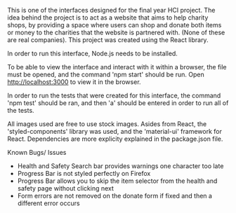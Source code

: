 This is one of the interfaces designed for the final year HCI project. The idea behind the project is to act as a website that aims to help charity shops, by providing a space where users can shop and donate both items or money to the charities that the website is partnered with. (None of these are real companies). This project was created using the React library. 

In order to run this interface, Node.js needs to be installed. 

To be able to view the interface and interact with it within a browser, the file must be opened, and the command 'npm start' should be run. Open [http://localhost:3000](http://localhost:3000) to view it in the browser.

In order to run the tests that were created for this interface, the command 'npm test' should be ran, and then 'a' should be entered in order to run all of the tests. 

All images used are free to use stock images. 
Asides from React, the 'styled-components' library was used, and the 'material-ui' framework for React. Dependencies are more explicity explained in the package.json file.  

Known Bugs/ Issues 
- Health and Safety Search bar provides warnings one character too late 
- Progress Bar is not styled perfectly on Firefox 
- Progress Bar allows you to skip the item selector from the health and safety page without clicking next 
- Form errors are not removed on the donate form if fixed and then a different error occurs 

